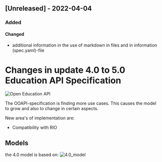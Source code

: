 ## [Unreleased] - 2022-04-04
### Added

#### Changed
- additional information in the use of markdown in files and in information (spec.yaml)-file

# Changes in update 4.0 to 5.0 Education API Specification

![Open Education API](https://github.com/open-education-api/specification/blob/master/logo.png)

The OOAPI-specification is finding more use cases. This causes the model to grow and also to change in certain aspects.

New area's of implementation are:
* Compatibility with RIO

## Models
the 4.0 model is based on:
![4.0_model](./OOAPI_model_v4.png)
